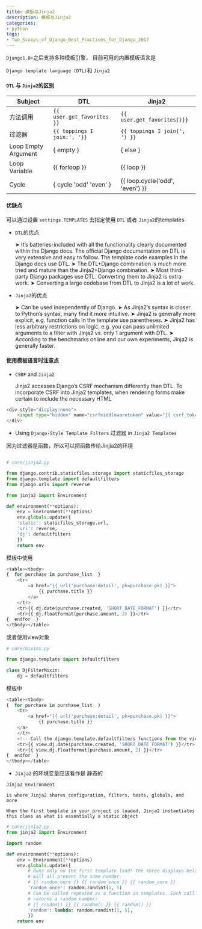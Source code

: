 ```yaml
---
title: 模板与Jinja2 
description: 模板与Jinja2 
categories:
- python
tags:
- Two_Scoops_of_Django_Best_Practices_for_Django_2017
---
```


`Django1.8+`之后支持多种模板引擎， 目前可用的内置模板语言是

`Django template language (DTL)`和 `Jinja2`


#### `DTL` 与 `Jinja2`的区别

|Subject|DTL|Jinja2|
|---|---|---|
|方法调用|`{{ user.get_favorites }}`| `{{ user.get_favorites()}}`|
|过滤器|`{{ toppings I join:', '}}`|`{{ toppings I join(', ') }}`|
|Loop Empty Argument|{  empty  }| {  else  }|
|Loop Variable|{{ forloop }}| {{ loop }}|
|Cycle|{  cycle 'odd' 'even'  }| {{ loop.cycle('odd',  'even') }}|


#### 优缺点

可以通过设置 `settings.TEMPLATES` 去指定使用 `DTL` 或者 `Jinja2`的templates


- `DTL`的优点


    ➤ It’s batteries-included with all the functionality clearly documented within the Django docs.
    The official Django documentation on DTL is very extensive and easy to follow. The template
    code examples in the Django docs use DTL.
    ➤ The DTL+Django combination is much more tried and mature than the Jinja2+Django combination.
    ➤ Most third-party Django packages use DTL. Converting them to Jinja2 is extra work.
    ➤ Converting a large codebase from DTL to Jinja2 is a lot of work.

- `Jinja2`的优点


    ➤ Can be used independently of Django.
    ➤ As Jinja2’s syntax is closer to Python’s syntax, many find it more intuitive.
    ➤ Jinja2 is generally more explicit, e.g. function calls in the template use parentheses.
    ➤ Jinja2 has less arbitrary restrictions on logic, e.g. you can pass unlimited arguments to a filter
    with Jinja2 vs. only 1 argument with DTL.
    ➤ According to the benchmarks online and our own experiments, Jinja2 is generally faster.



#### 使用模板语言时注意点


- `CSRF` and `Jinja2`
    
    
    Jinja2 accesses Django’s CSRF mechanism differently than DTL. To incorporate CSRF into Jinja2
    templates, when rendering forms make certain to include the necessary HTML
    
```python
<div style="display:none">
    <input type="hidden" name="csrfmiddlewaretoken" value="{{ csrf_token }}">
</div>


```

- Using `Django-Style Template Filters` 过滤器 in `Jinja2 Templates`

因为过滤器是函数，所以可以把函数传给Jinjia2的环境

```python

# core/jinja2.py

from django.contrib.staticfiles.storage import staticfiles_storage
from django.template import defaultfilters
from django.urls import reverse

from jinja2 import Environment

def environment(**options):
    env = Environment(**options)
    env.globals.update({
    'static': staticfiles_storage.url,
    'url': reverse,
    'dj': defaultfilters
    })
    return env

```

模板中使用

```python
<table><tbody>
{  for purchase in purchase_list  }
    <tr>
        <a href="{{ url('purchase:detail', pk=purchase.pk) }}">
            {{ purchase.title }}
        </a>
    </tr>
    <tr>{{ dj.date(purchase.created, 'SHORT_DATE_FORMAT') }}</tr>
    <tr>{{ dj.floatformat(purchase.amount, 2) }}</tr>
{  endfor  }
</tbody></table>

```


或者使用view对象

```python
# core/mixins.py

from django.template import defaultfilters

class DjFilterMixin:
    dj = defaultfilters
```
模板中

```python
<table><tbody>
{  for purchase in purchase_list  }
    <tr>
        <a href="{{ url('purchase:detail', pk=purchase.pk) }}">
            {{ purchase.title }}
    </a>
    </tr>
    <!-- Call the django.template.defaultfilters functions from the view -->
    <tr>{{ view.dj.date(purchase.created, 'SHORT_DATE_FORMAT') }}</tr>
    <tr>{{ view.dj.floatformat(purchase.amount, 2) }}</tr>
{  endfor  }
</tbody></table>

```

- `Jinja2` 的环境变量应该看作是 静态的

`Jinja2 Environment` 

    is where Jinja2 shares configuration, filters, tests, globals, and more
    
    When the first template in your project is loaded, Jinja2 instantiates this class as what is essentially a static object
    
```python
# core/jinja2.py
from jinja2 import Environment

import random

def environment(**options):
    env = Environment(**options)
    env.globals.update({
        # Runs only on the first template load! The three displays below
        # will all present the same number.
        # {{ random_once }} {{ random_once }} {{ random_once }}
        'random_once': random.randint(1, 5)
        # Can be called repeated as a function in templates. Each call
        # returns a random number:
        # {{ random() }} {{ random() }} {{ random() }}
        'random': lambda: random.randint(1, 5),
        })
    return env
```
